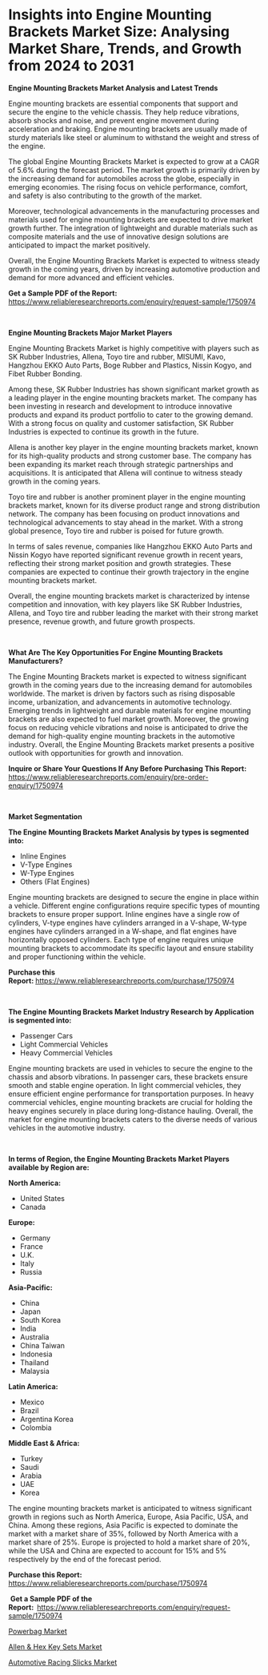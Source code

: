 <p><h1>Insights into Engine Mounting Brackets Market Size: Analysing Market Share, Trends, and Growth from 2024 to 2031</h1></p><p><strong>Engine Mounting Brackets Market Analysis and Latest Trends</strong></p>
<p><p>Engine mounting brackets are essential components that support and secure the engine to the vehicle chassis. They help reduce vibrations, absorb shocks and noise, and prevent engine movement during acceleration and braking. Engine mounting brackets are usually made of sturdy materials like steel or aluminum to withstand the weight and stress of the engine.</p><p>The global Engine Mounting Brackets Market is expected to grow at a CAGR of 5.6% during the forecast period. The market growth is primarily driven by the increasing demand for automobiles across the globe, especially in emerging economies. The rising focus on vehicle performance, comfort, and safety is also contributing to the growth of the market.</p><p>Moreover, technological advancements in the manufacturing processes and materials used for engine mounting brackets are expected to drive market growth further. The integration of lightweight and durable materials such as composite materials and the use of innovative design solutions are anticipated to impact the market positively.</p><p>Overall, the Engine Mounting Brackets Market is expected to witness steady growth in the coming years, driven by increasing automotive production and demand for more advanced and efficient vehicles.</p></p>
<p><strong>Get a Sample PDF of the Report:&nbsp;</strong> <a href="https://www.reliableresearchreports.com/enquiry/request-sample/1750974">https://www.reliableresearchreports.com/enquiry/request-sample/1750974</a></p>
<p>&nbsp;</p>
<p><strong>Engine Mounting Brackets Major Market Players</strong></p>
<p><p>Engine Mounting Brackets Market is highly competitive with players such as SK Rubber Industries, Allena, Toyo tire and rubber, MISUMI, Kavo, Hangzhou EKKO Auto Parts, Boge Rubber and Plastics, Nissin Kogyo, and Fibet Rubber Bonding.</p><p>Among these, SK Rubber Industries has shown significant market growth as a leading player in the engine mounting brackets market. The company has been investing in research and development to introduce innovative products and expand its product portfolio to cater to the growing demand. With a strong focus on quality and customer satisfaction, SK Rubber Industries is expected to continue its growth in the future.</p><p>Allena is another key player in the engine mounting brackets market, known for its high-quality products and strong customer base. The company has been expanding its market reach through strategic partnerships and acquisitions. It is anticipated that Allena will continue to witness steady growth in the coming years.</p><p>Toyo tire and rubber is another prominent player in the engine mounting brackets market, known for its diverse product range and strong distribution network. The company has been focusing on product innovations and technological advancements to stay ahead in the market. With a strong global presence, Toyo tire and rubber is poised for future growth.</p><p>In terms of sales revenue, companies like Hangzhou EKKO Auto Parts and Nissin Kogyo have reported significant revenue growth in recent years, reflecting their strong market position and growth strategies. These companies are expected to continue their growth trajectory in the engine mounting brackets market.</p><p>Overall, the engine mounting brackets market is characterized by intense competition and innovation, with key players like SK Rubber Industries, Allena, and Toyo tire and rubber leading the market with their strong market presence, revenue growth, and future growth prospects.</p></p>
<p>&nbsp;</p>
<p><strong>What Are The Key Opportunities For Engine Mounting Brackets Manufacturers?</strong></p>
<p><p>The Engine Mounting Brackets market is expected to witness significant growth in the coming years due to the increasing demand for automobiles worldwide. The market is driven by factors such as rising disposable income, urbanization, and advancements in automotive technology. Emerging trends in lightweight and durable materials for engine mounting brackets are also expected to fuel market growth. Moreover, the growing focus on reducing vehicle vibrations and noise is anticipated to drive the demand for high-quality engine mounting brackets in the automotive industry. Overall, the Engine Mounting Brackets market presents a positive outlook with opportunities for growth and innovation.</p></p>
<p><strong>Inquire or Share Your Questions If Any Before Purchasing This Report:</strong> <a href="https://www.reliableresearchreports.com/enquiry/pre-order-enquiry/1750974">https://www.reliableresearchreports.com/enquiry/pre-order-enquiry/1750974</a></p>
<p>&nbsp;</p>
<p><strong>Market Segmentation</strong></p>
<p><strong>The Engine Mounting Brackets Market Analysis by types is segmented into:</strong></p>
<p><ul><li>Inline Engines</li><li>V-Type Engines</li><li>W-Type Engines</li><li>Others (Flat Engines)</li></ul></p>
<p><p>Engine mounting brackets are designed to secure the engine in place within a vehicle. Different engine configurations require specific types of mounting brackets to ensure proper support. Inline engines have a single row of cylinders, V-type engines have cylinders arranged in a V-shape, W-type engines have cylinders arranged in a W-shape, and flat engines have horizontally opposed cylinders. Each type of engine requires unique mounting brackets to accommodate its specific layout and ensure stability and proper functioning within the vehicle.</p></p>
<p><strong>Purchase this Report:&nbsp;</strong><a href="https://www.reliableresearchreports.com/purchase/1750974">https://www.reliableresearchreports.com/purchase/1750974</a></p>
<p>&nbsp;</p>
<p><strong>The Engine Mounting Brackets Market Industry Research by Application is segmented into:</strong></p>
<p><ul><li>Passenger Cars</li><li>Light Commercial Vehicles</li><li>Heavy Commercial Vehicles</li></ul></p>
<p><p>Engine mounting brackets are used in vehicles to secure the engine to the chassis and absorb vibrations. In passenger cars, these brackets ensure smooth and stable engine operation. In light commercial vehicles, they ensure efficient engine performance for transportation purposes. In heavy commercial vehicles, engine mounting brackets are crucial for holding the heavy engines securely in place during long-distance hauling. Overall, the market for engine mounting brackets caters to the diverse needs of various vehicles in the automotive industry.</p></p>
<p>&nbsp;</p>
<p><strong>In terms of Region, the Engine Mounting Brackets Market Players available by Region are:</strong></p>
<p>
    <p> <strong> North America: </strong>
        <ul>
            <li>United States</li>
            <li>Canada</li>
        </ul>
        </p> 
    <p> <strong> Europe: </strong>
        <ul>
            <li>Germany</li>
            <li>France</li>
            <li>U.K.</li>
            <li>Italy</li>
            <li>Russia</li>
        </ul>
        </p> 
    <p> <strong> Asia-Pacific: </strong>
        <ul>
            <li>China</li>
            <li>Japan</li>
            <li>South Korea</li>
            <li>India</li>
            <li>Australia</li>
            <li>China Taiwan</li>
            <li>Indonesia</li>
            <li>Thailand</li>
            <li>Malaysia</li>
        </ul>
        </p> 
    <p> <strong> Latin America: </strong>
        <ul>
            <li>Mexico</li>
            <li>Brazil</li>
            <li>Argentina Korea</li>
            <li>Colombia</li>
        </ul>
        </p> 
    <p> <strong> Middle East & Africa: </strong>
        <ul>
            <li>Turkey</li>
            <li>Saudi</li>
            <li>Arabia</li>
            <li>UAE</li>
            <li>Korea</li>
        </ul>
    </p>
    </p>
<p><p>The engine mounting brackets market is anticipated to witness significant growth in regions such as North America, Europe, Asia Pacific, USA, and China. Among these regions, Asia Pacific is expected to dominate the market with a market share of 35%, followed by North America with a market share of 25%. Europe is projected to hold a market share of 20%, while the USA and China are expected to account for 15% and 5% respectively by the end of the forecast period.</p></p>
<p><strong>Purchase this Report: </strong><a href="https://www.reliableresearchreports.com/purchase/1750974">https://www.reliableresearchreports.com/purchase/1750974</a></p>
<p>&nbsp;<strong>Get a Sample PDF of the Report:&nbsp;&nbsp;</strong><a href="https://www.reliableresearchreports.com/enquiry/request-sample/1750974">https://www.reliableresearchreports.com/enquiry/request-sample/1750974</a></p>
<p><strong></strong></p>
<p><p><a href="https://view.publitas.com/reportprime-1/powerbag-market-provides-a-comprehensive-analysis-including-a-macro-overview-of-the-market-as-well-as-micro-details-such-as-market-size-and-competitive-landscape/">Powerbag Market</a></p><p><a href="https://view.publitas.com/reportprime-1/decoding-the-allen-hex-key-sets-market-a-deep-dive-into-the-latest-market-trends-market-segmentation-and-competitive-analysis/">Allen & Hex Key Sets Market</a></p><p><a href="https://view.publitas.com/reportprime-1/automotive-racing-slicks-market-growth-market-trends-covid-19-impact-and-forecasts-for-period-from-2023-2030/">Automotive Racing Slicks Market</a></p></p>